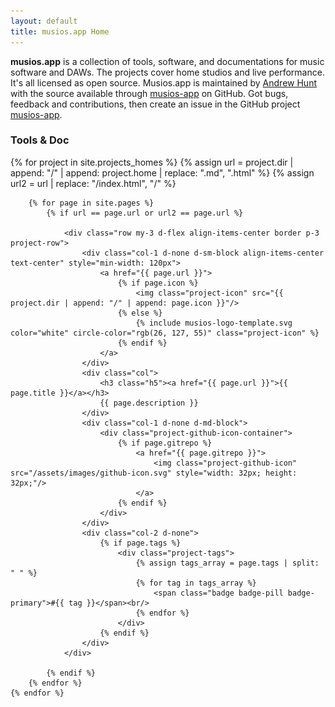 ```yaml
---
layout: default
title: musios.app Home
---
```


**musios.app** is a collection of tools, software, and documentations for music software and DAWs. The projects cover home studios and live performance.  It's all licensed as open source. Musios.app is maintained by <a href='https://github.com/andrewjhunt'>Andrew Hunt</a> with the source available through [musios-app](https://github.com/musios-app) on GitHub. Got bugs, feedback and contributions, then create an issue in the GitHub project [musios-app](https://github.com/musios-app).

<h3>Tools & Doc</h3>

<div id="project-list" class="container align-middle">
	{% for project in site.projects_homes %}
		{% assign url = project.dir | append: "/" | append: project.home | replace: ".md", ".html" %}
		{% assign url2 = url | replace: "/index.html", "/" %}

		{% for page in site.pages %}
			{% if url == page.url or url2 == page.url %}

                <div class="row my-3 d-flex align-items-center border p-3 project-row">
					<div class="col-1 d-none d-sm-block align-items-center text-center" style="min-width: 120px">
						<a href="{{ page.url }}">
							{% if page.icon %}
								<img class="project-icon" src="{{ project.dir | append: "/" | append: page.icon }}"/>
							{% else %}
								{% include musios-logo-template.svg color="white" circle-color="rgb(26, 127, 55)" class="project-icon" %}
							{% endif %}
						</a>
					</div>
					<div class="col">
						<h3 class="h5"><a href="{{ page.url }}">{{ page.title }}</a></h3>
						{{ page.description }}
					</div>
					<div class="col-1 d-none d-md-block">
						<div class="project-github-icon-container">
							{% if page.gitrepo %}
								<a href="{{ page.gitrepo }}">
									<img class="project-github-icon" src="/assets/images/github-icon.svg" style="width: 32px; height: 32px;"/>
								</a>
							{% endif %}
						</div>
					</div>
					<div class="col-2 d-none">
						{% if page.tags %}
							<div class="project-tags">
								{% assign tags_array = page.tags | split: " " %}
								{% for tag in tags_array %}
									<span class="badge badge-pill badge-primary">#{{ tag }}</span><br/>
								{% endfor %}
							</div>
						{% endif %}
					</div>
				</div>

			{% endif %}
		{% endfor %}
	{% endfor %}
</div>
